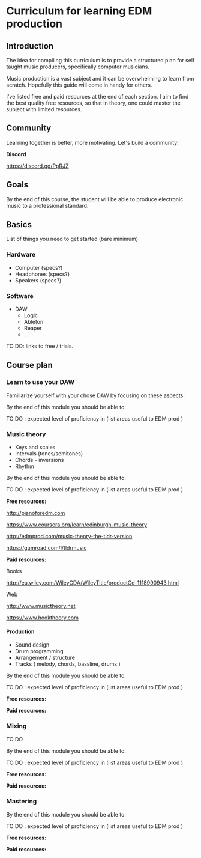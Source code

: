 # Curriculum for learning EDM production

## Introduction

The idea for compiling this curriculum is to provide a structured plan for self taught music producers,
specifically computer musicians.

Music production is a vast subject and it can be overwhelming to learn from scratch. Hopefully this guide will come in
handy for others.

I've listed free and paid resources at the end of each section. I aim to find the best quality free resources,
so that in theory, one could master the subject with limited resources.

## Community

Learning together is better, more motivating. Let's build a community!

**Discord**

https://discord.gg/PpRJZ

## Goals

By the end of this course, the student will be able to produce electronic music to a professional standard.

## Basics

List of things you need to get started (bare minimum)

### Hardware
* Computer (specs?)
* Headphones (specs?)
* Speakers (specs?)

### Software
* DAW
	* Logic
	* Ableton
	* Reaper
	* ...
	
TO DO: links to free / trials.

## Course plan

### Learn to use your DAW

Familiarize yourself with your chose DAW by focusing on these aspects:

By the end of this module you should be able to:

TO DO : expected level of proficiency in (list areas useful to EDM prod )

### Music theory

* Keys and scales
* Intervals (tones/semitones)
* Chords - inversions
* Rhythm

By the end of this module you should be able to:

TO DO : expected level of proficiency in (list areas useful to EDM prod )

**Free resources:**

http://pianoforedm.com

https://www.coursera.org/learn/edinburgh-music-theory

http://edmprod.com/music-theory-the-tldr-version

https://gumroad.com/l/tldrmusic

**Paid resources:**

Books

http://eu.wiley.com/WileyCDA/WileyTitle/productCd-1118990943.html

Web

http://www.musictheory.net

https://www.hooktheory.com

#### Production

* Sound design
* Drum programming
* Arrangement / structure
* Tracks ( melody, chords, bassline, drums )

By the end of this module you should be able to:

TO DO : expected level of proficiency in (list areas useful to EDM prod )

**Free resources:**


**Paid resources:**

### Mixing

TO DO

By the end of this module you should be able to:

TO DO : expected level of proficiency in (list areas useful to EDM prod )

**Free resources:**


**Paid resources:**

### Mastering

By the end of this module you should be able to:

TO DO : expected level of proficiency in (list areas useful to EDM prod )

**Free resources:**


**Paid resources:**
